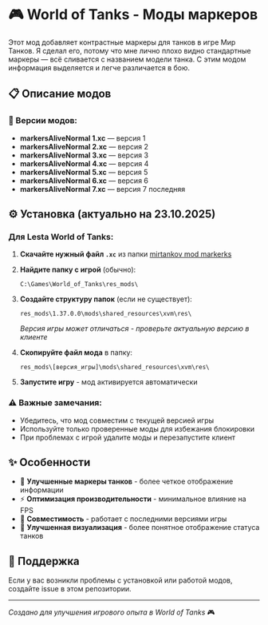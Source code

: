 # 🎮 World of Tanks - Моды маркеров

Этот мод добавляет контрастные маркеры для танков в игре Мир Танков. Я сделал его, потому что мне лично плохо видно стандартные маркеры — всё сливается с названием модели танка. С этим модом информация выделяется и легче различается в бою.

## 📋 Описание модов

### 🎯 Версии модов:

- **markersAliveNormal 1.xc** — версия 1 <!-- #1 -->
- **markersAliveNormal 2.xc** — версия 2 <!-- #2 -->
- **markersAliveNormal 3.xc** — версия 3 <!-- #3 -->
- **markersAliveNormal 4.xc** — версия 4 <!-- #4 -->
- **markersAliveNormal 5.xc** — версия 5 <!-- #5 -->
- **markersAliveNormal 6.xc** — версия 6 <!-- #6 -->
- **markersAliveNormal 7.xc** — версия 7 последняя<!-- #7 -->

## ⚙️ Установка (актуально на 23.10.2025)

### Для Lesta World of Tanks:

1. **Скачайте нужный файл `.xc`** из папки [mirtankov mod markerks](./mirtankov%20mod%20markerks/)

2. **Найдите папку с игрой** (обычно):
   ```
   C:\Games\World_of_Tanks\res_mods\
   ```

3. **Создайте структуру папок** (если не существует):
   ```
   res_mods\1.37.0.0\mods\shared_resources\xvm\res\
   ```
   *Версия игры может отличаться - проверьте актуальную версию в клиенте*

4. **Скопируйте файл мода** в папку:
   ```
   res_mods\[версия_игры]\mods\shared_resources\xvm\res\
   ```

5. **Запустите игру** - мод активируется автоматически

### ⚠️ Важные замечания:
- Убедитесь, что мод совместим с текущей версией игры
- Используйте только проверенные моды для избежания блокировки
- При проблемах с игрой удалите моды и перезапустите клиент

## ✨ Особенности

- 🎯 **Улучшенные маркеры танков** - более четкое отображение информации
- ⚡ **Оптимизация производительности** - минимальное влияние на FPS
- 🔄 **Совместимость** - работает с последними версиями игры
- 🎨 **Улучшенная визуализация** - более понятное отображение статуса танков

## 🤝 Поддержка

Если у вас возникли проблемы с установкой или работой модов, создайте issue в этом репозитории.

---

*Создано для улучшения игрового опыта в World of Tanks* 🎮


